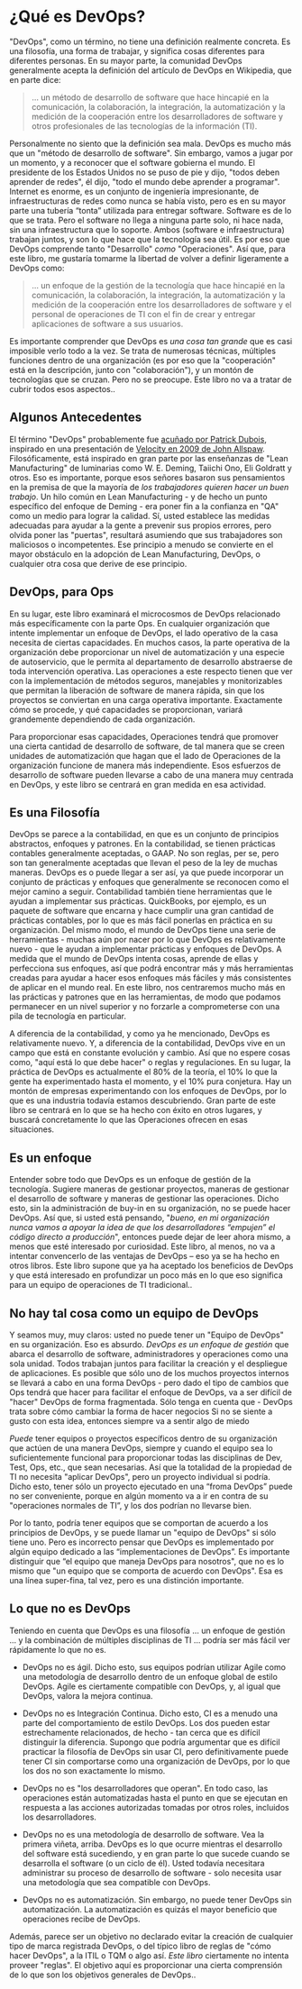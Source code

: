 # ¿Qué es DevOps?
"DevOps", como un término, no tiene una definición realmente concreta. Es una filosofía, una forma de trabajar, y significa cosas diferentes para diferentes personas. En su mayor parte, la comunidad DevOps generalmente acepta la definición del artículo de DevOps en Wikipedia, que en parte dice:

> ... un método de desarrollo de software que hace hincapié en la comunicación, la colaboración, la integración, la automatización y la medición de la cooperación entre los desarrolladores de software y otros profesionales de las tecnologías de la información (TI).

Personalmente no siento que la definición sea mala. DevOps es mucho más que un "método de desarrollo de software". Sin embargo, vamos a jugar por un momento, y a reconocer que el software gobierna el mundo. El presidente de los Estados Unidos no se puso de pie y dijo, "todos deben aprender de redes", él dijo, "todo el mundo debe aprender a programar". Internet es enorme, es un conjunto de ingeniería impresionante, de infraestructuras de redes como nunca se había visto, pero es en su mayor parte una tubería “tonta” utilizada para entregar software. Software es de lo que se trata. Pero el software no llega a ninguna parte solo, ni hace nada, sin una infraestructura que lo soporte. Ambos (software e infraestructura) trabajan juntos, y son lo que hace que la tecnología sea útil. Es por eso que DevOps comprende tanto "Desarrollo" _como_ "Operaciones". Así que, para este libro, me gustaría tomarme la libertad de volver a definir ligeramente a DevOps como:

> ... un enfoque de la gestión de la tecnología que hace hincapié en la comunicación, la colaboración, la integración, la automatización y la medición de la cooperación entre los desarrolladores de software y el personal de operaciones de TI con el fin de crear y entregar aplicaciones de software a sus usuarios.

Es importante comprender que DevOps es _una cosa tan grande_ que es casi imposible verlo todo a la vez. Se trata de numerosas técnicas, múltiples funciones dentro de una organización (es por eso que la "cooperación" está en la descripción, junto con "colaboración"), y un montón de tecnologías que se cruzan. Pero no se preocupe. Este libro no va a tratar de cubrir todos esos aspectos.. 

## Algunos Antecedentes
El término "DevOps" probablemente fue [acuñado por Patrick Dubois](http://jedi.be/blog), inspirado en una presentación de [Velocity en 2009 de John Allspaw](https://www.youtube.com/watch?v=LdOe18KhtT4). Filosóficamente, está inspirado en gran parte por las enseñanzas de "Lean Manufacturing" de luminarias como W. E. Deming, Taiichi Ono, Eli Goldratt y otros. Eso es importante, porque esos señores basaron sus pensamientos en la premisa de que la mayoría de _los trabajadores quieren hacer un buen trabajo_. Un hilo común en Lean Manufacturing - y de hecho un punto específico del enfoque de Deming - era poner fin a la confianza en "QA" como un medio para lograr la calidad. Sí, usted establece las medidas adecuadas para ayudar a la gente a prevenir sus propios errores, pero olvida poner las "puertas", resultará asumiendo que sus trabajadores son maliciosos o incompetentes. Ese principio a menudo se convierte en el mayor obstáculo en la adopción de Lean Manufacturing, DevOps, o cualquier otra cosa que derive de ese principio.

## DevOps, para Ops
En su lugar, este libro examinará el microcosmos de DevOps relacionado más específicamente con la parte Ops. En cualquier organización que intente implementar un enfoque de DevOps, el lado operativo de la casa necesita de ciertas capacidades. En muchos casos, la parte operativa de la organización debe proporcionar un nivel de automatización y una especie de autoservicio, que le permita al departamento de desarrollo abstraerse de toda intervención operativa. Las operaciones a este respecto tienen que ver con la implementación de métodos seguros, manejables y monitorizables que permitan la liberación de software de manera rápida, sin que los proyectos se conviertan en una carga operativa importante. Exactamente cómo se procede, y qué capacidades se proporcionan, variará grandemente dependiendo de cada organización.

Para proporcionar esas capacidades, Operaciones tendrá que promover una cierta cantidad de desarrollo de software, de tal manera que se creen unidades de automatización que hagan que el lado de Operaciones de la organización funcione de manera más independiente. Esos esfuerzos de desarrollo de software pueden llevarse a cabo de una manera muy centrada en DevOps, y este libro se centrará en gran medida en esa actividad.

## Es una Filosofía
DevOps se parece a la contabilidad, en que es un conjunto de principios abstractos, enfoques y patrones. En la contabilidad, se tienen prácticas contables generalmente aceptadas, o GAAP. No son reglas, per se, pero son tan generalmente aceptadas que llevan el peso de la ley de muchas maneras. DevOps es o puede llegar a ser así, ya que puede incorporar un conjunto de prácticas y enfoques que generalmente se reconocen como el mejor camino a seguir. Contabilidad también tiene herramientas que le ayudan a implementar sus prácticas. QuickBooks, por ejemplo, es un paquete de software que encarna y hace cumplir una gran cantidad de prácticas contables, por lo que es más fácil ponerlas en práctica en su organización. Del mismo modo, el mundo de DevOps tiene una serie de herramientas - muchas aún por nacer por lo que DevOps es relativamente nuevo - que le ayudan a implementar prácticas y enfoques de DevOps. A medida que el mundo de DevOps intenta cosas, aprende de ellas y perfecciona sus enfoques, así que podrá encontrar más y más herramientas creadas para ayudar a hacer esos enfoques más fáciles y más consistentes de aplicar en el mundo real. En este libro, nos centraremos mucho más en las prácticas y patrones que en las herramientas, de modo que podamos permanecer en un nivel superior y no forzarle a comprometerse con una pila de tecnología en particular.

A diferencia de la contabilidad, y como ya he mencionado, DevOps es relativamente nuevo. Y, a diferencia de la contabilidad, DevOps vive en un campo que está en constante evolución y cambio. Así que no espere cosas como, "aquí está lo que debe hacer" o reglas y regulaciones. En su lugar, la práctica de DevOps es actualmente el 80% de la teoría, el 10% lo que la gente ha experimentado hasta el momento, y el 10% pura conjetura. Hay un montón de empresas experimentando con los enfoques de DevOps, por lo que es una industria todavía estamos descubriendo. Gran parte de este libro se centrará en lo que se ha hecho con éxito en otros lugares, y buscará concretamente lo que las Operaciones ofrecen en esas situaciones. 

## Es un enfoque
Entender sobre todo que DevOps es un enfoque de gestión de la tecnología. Sugiere maneras de gestionar proyectos, maneras de gestionar el desarrollo de software y maneras de gestionar las operaciones. Dicho esto, sin la administración de buy-in en su organización, no se puede hacer DevOps. Así que, si usted está pensando, "_bueno, en mi organización nunca vamos a apoyar la idea de que los desarrolladores “empujen” el código directo a producción_", entonces puede dejar de leer ahora mismo, a menos que esté interesado por curiosidad. Este libro, al menos, no va a intentar convencerlo de las ventajas de DevOps – eso ya se ha hecho en otros libros. Este libro supone que ya ha aceptado los beneficios de DevOps y que está interesado en profundizar un poco más en lo que eso significa para un equipo de operaciones de TI tradicional..

## No hay tal cosa como un equipo de DevOps
Y seamos muy, muy claros: usted no puede tener un "Equipo de DevOps" en su organización. Eso es absurdo. _DevOps es un enfoque de gestión_ que abarca el desarrollo de software, administradores y operaciones como una sola unidad. Todos trabajan juntos para facilitar la creación y el despliegue de aplicaciones. Es posible que sólo uno de los muchos proyectos internos se llevará a cabo en una forma DevOps - pero dado el tipo de cambios que Ops tendrá que hacer para facilitar el enfoque de DevOps, va a ser difícil de "hacer" DevOps de forma fragmentada. Sólo tenga en cuenta que - DevOps trata sobre cómo cambiar la forma de hacer negocios Si no se siente a gusto con esta idea, entonces siempre va a sentir algo de miedo

_Puede_ tener equipos o proyectos específicos dentro de su organización que actúen de una manera DevOps, siempre y cuando el equipo sea lo suficientemente funcional para proporcionar todas las disciplinas de Dev, Test, Ops, etc., que sean necesarias. Así que la totalidad de la propiedad de TI no necesita "aplicar DevOps", pero un proyecto individual si podría. Dicho esto, tener sólo un proyecto ejecutado en una “froma DevOps” puede no ser conveniente, porque en algún momento va a ir en contra de su "operaciones normales de TI”, y los dos podrían no llevarse bien.

Por lo tanto, podría tener equipos que se comportan de acuerdo a los principios de DevOps, y se puede llamar un "equipo de DevOps" si sólo tiene uno. Pero es incorrecto pensar que DevOps es implementado por algún equipo dedicado a las “implementaciones de DevOps”. Es importante distinguir que “el equipo que maneja DevOps para nosotros", que no es lo mismo que "un equipo que se comporta de acuerdo con DevOps". Esa es una línea super-fina, tal vez, pero es una distinción importante. 

## Lo que no es DevOps
Teniendo en cuenta que DevOps es una filosofía ... un enfoque de gestión ... y la combinación de múltiples disciplinas de TI ... podría ser más fácil ver rápidamente lo que no es.

* DevOps no es ágil. Dicho esto, sus equipos podrían utilizar Agile como una metodología de desarrollo dentro de un enfoque global de estilo DevOps. Agile es ciertamente compatible con DevOps, y, al igual que DevOps, valora la mejora continua.

* DevOps no es Integración Continua. Dicho esto, CI es a menudo una parte del comportamiento de estilo DevOps. Los dos pueden estar estrechamente relacionados, de hecho - tan cerca que es difícil distinguir la diferencia. Supongo que podría argumentar que es difícil practicar la filosofía de DevOps sin usar CI, pero definitivamente puede tener CI sin comportarse como una organización de DevOps, por lo que los dos no son exactamente lo mismo.

* DevOps no es "los desarrolladores que operan". En todo caso, las operaciones están automatizadas hasta el punto en que se ejecutan en respuesta a las acciones autorizadas tomadas por otros roles, incluidos los desarrolladores.

* DevOps no es una metodología de desarrollo de software. Vea la primera viñeta, arriba. DevOps es lo que ocurre mientras el desarrollo del software está sucediendo, y en gran parte lo que sucede cuando se desarrolla el software (o un ciclo de él). Usted todavía necesitara administrar su proceso de desarrollo de software - solo necesita usar una metodología que sea compatible con DevOps.

* DevOps no es automatización. Sin embargo, no puede tener DevOps sin automatización. La automatización es quizás el mayor beneficio que operaciones recibe de DevOps.

Además, parece ser un objetivo no declarado evitar la creación de cualquier tipo de marca registrada DevOps, o del típico libro de reglas de "cómo hacer DevOps", a la ITIL o TQM o algo así. _Este libro_ ciertamente no intenta proveer "reglas". El objetivo aquí es proporcionar una cierta comprensión de lo que son los objetivos generales de DevOps..
